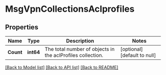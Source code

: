 # MsgVpnCollectionsAclprofiles

## Properties
Name | Type | Description | Notes
------------ | ------------- | ------------- | -------------
**Count** | **int64** | The total number of objects in the aclProfiles collection. | [optional] [default to null]

[[Back to Model list]](../README.md#documentation-for-models) [[Back to API list]](../README.md#documentation-for-api-endpoints) [[Back to README]](../README.md)

